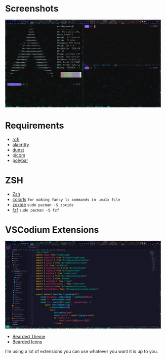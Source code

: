 # Screenshots

![Screenshot-1](./screenshots/terminals.png)

# Requirements

-   [rofi](https://github.com/davatorium/rofi)
-   [alacritty](https://github.com/alacritty/alacritty)
-   [dunst](https://github.com/dunst-project/dunst)
-   [picom](https://github.com/yshui/picom)
-   [polybar](https://github.com/polybar/polybar)

# ZSH

-   [Zsh](https://www.zsh.org/)
-   [colorls](https://github.com/athityakumar/colorls) `for making fancy ls commands in .mu1x file`
-   [zoxide](https://github.com/ajeetdsouza/zoxide) `sudo pacman -S zoxide`
-   [fzf](https://github.com/junegunn/fzf) `sudo pacman -S fzf`

# VSCodium Extensions

![Codium-Screenshot](./screenshots/code.png)

-   [Bearded Theme](https://marketplace.visualstudio.com/items?itemName=BeardedBear.beardedtheme)
-   [Bearded Icons](https://marketplace.visualstudio.com/items?itemName=BeardedBear.beardedicons)

i'm using a lot of extensions you can use whatever you want it is up to you.
